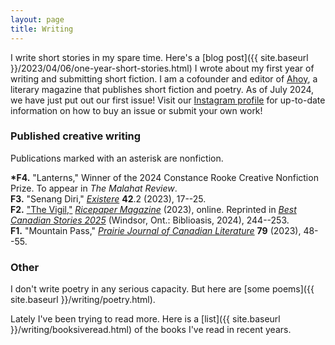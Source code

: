 ```yaml
---
layout: page
title: Writing
---
```


I write short stories in my spare time. Here's a
[blog post]({{ site.baseurl }}/2023/04/06/one-year-short-stories.html)
I wrote about my first year of writing and submitting short fiction.
I am a cofounder and editor of [Ahoy](https://ahoyliterary.github.io), a literary magazine
that publishes short fiction and poetry. As of July 2024, we have just put out our first issue!
Visit our [Instagram profile](https://instagram.com/ahoyliterary) for up-to-date information on
how to buy an issue or submit your own work!

### Published creative writing

Publications marked with an asterisk are nonfiction.

__*F4.__ "Lanterns," Winner of the 2024 Constance Rooke Creative Nonfiction Prize.
To appear in _The Malahat Review_.  
__F3.__ "Senang Diri," _[Existere](https://existere.info.yorku.ca/)_ __42__.2 (2023), 17--25.  
__F2.__ ["The Vigil,"](https://ricepapermagazine.ca/2023/05/the-vigil-by-marcel-goh/)
[_Ricepaper Magazine_](https://ricepapermagazine.ca/) (2023), online. Reprinted
in _[Best Canadian Stories 2025](https://www.biblioasis.com/shop/fiction/short-fiction/best-canadian-stories-2025/)_ (Windsor, Ont.: Biblioasis, 2024), 244--253.  
__F1.__ "Mountain Pass," _[Prairie Journal of Canadian Literature](https://prairiejournal.org/index.html)_ __79__ (2023), 48--55.

### Other

I don't write poetry in any serious capacity. But here are [some poems]({{ site.baseurl }}/writing/poetry.html).

Lately I've been trying to read more.
Here is a [list]({{ site.baseurl }}/writing/booksiveread.html)
of the books I've read in recent years.

